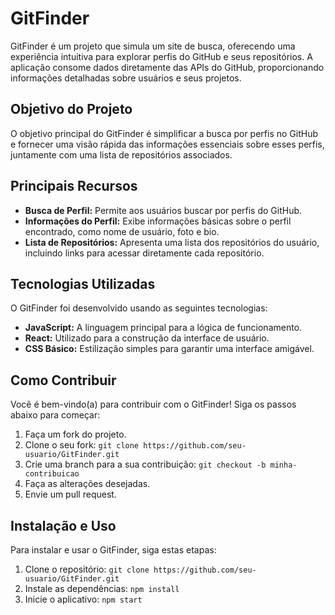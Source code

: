 # GitFinder

GitFinder é um projeto que simula um site de busca, oferecendo uma experiência intuitiva para explorar perfis do GitHub e seus repositórios. A aplicação consome dados diretamente das APIs do GitHub, proporcionando informações detalhadas sobre usuários e seus projetos.

## Objetivo do Projeto

O objetivo principal do GitFinder é simplificar a busca por perfis no GitHub e fornecer uma visão rápida das informações essenciais sobre esses perfis, juntamente com uma lista de repositórios associados.

## Principais Recursos

- **Busca de Perfil:** Permite aos usuários buscar por perfis do GitHub.
- **Informações do Perfil:** Exibe informações básicas sobre o perfil encontrado, como nome de usuário, foto e bio.
- **Lista de Repositórios:** Apresenta uma lista dos repositórios do usuário, incluindo links para acessar diretamente cada repositório.

## Tecnologias Utilizadas

O GitFinder foi desenvolvido usando as seguintes tecnologias:

- **JavaScript:** A linguagem principal para a lógica de funcionamento.
- **React:** Utilizado para a construção da interface de usuário.
- **CSS Básico:** Estilização simples para garantir uma interface amigável.

## Como Contribuir

Você é bem-vindo(a) para contribuir com o GitFinder! Siga os passos abaixo para começar:

1. Faça um fork do projeto.
2. Clone o seu fork: `git clone https://github.com/seu-usuario/GitFinder.git`
3. Crie uma branch para a sua contribuição: `git checkout -b minha-contribuicao`
4. Faça as alterações desejadas.
5. Envie um pull request.

## Instalação e Uso

Para instalar e usar o GitFinder, siga estas etapas:

1. Clone o repositório: `git clone https://github.com/seu-usuario/GitFinder.git`
2. Instale as dependências: `npm install`
3. Inicie o aplicativo: `npm start`
